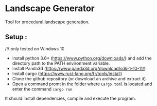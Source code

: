 # Landscape Generator

Tool for procedural landscape generation. 

Setup :
---
/!\ only tested on Windows 10

- Install python 3.6+ (https://www.python.org/downloads/) and add the directory path to the PATH environment variable.
- Install Panda3d (https://www.panda3d.org/download/sdk-1-10-11/)
- Install cargo (https://www.rust-lang.org/fr/tools/install)
- Clone the github repository (or download an archive and extract it)
- Open a command promt in the folder where `Cargo.toml` is located and enter the command `cargo run`

It should install dependencies, compile and execute the program.

